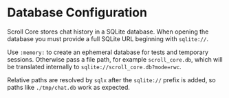 # Database Configuration

Scroll Core stores chat history in a SQLite database. When opening the database you must provide a full SQLite URL beginning with `sqlite://`.

Use `:memory:` to create an ephemeral database for tests and temporary sessions. Otherwise pass a file path, for example `scroll_core.db`, which will be translated internally to `sqlite://scroll_core.db?mode=rwc`.

Relative paths are resolved by `sqlx` after the `sqlite://` prefix is added, so paths like `./tmp/chat.db` work as expected.
